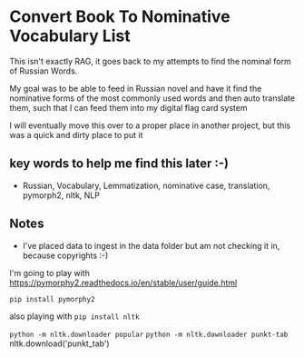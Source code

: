 # Convert Book To Nominative Vocabulary List

This isn't exactly RAG, it goes back to my attempts
to find the nominal form of Russian Words.

My goal was to be able to feed in Russian novel and have it find the nominative
forms of the most commonly used words and then auto translate them, such that I can
feed them into my digital flag card system

I will eventually move this over to a proper place in another project, but this was
a quick and dirty place to put it

## key words to help me find this later :-)

* Russian, Vocabulary, Lemmatization, nominative case, translation, pymorph2,
  nltk, NLP

## Notes

* I've placed data to ingest in the data folder but am not checking it in, because copyrights :-)

I'm going to play with https://pymorphy2.readthedocs.io/en/stable/user/guide.html

`pip install pymorphy2`

also playing with `pip install nltk`

`python -m nltk.downloader popular`
`python -m nltk.downloader punkt-tab`
nltk.download('punkt_tab')